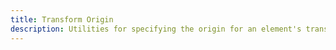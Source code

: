 ```yaml
---
title: Transform Origin
description: Utilities for specifying the origin for an element's transformations.
---
```

<table-utility prefix="origin" property="transform-origin"></table-utility>
